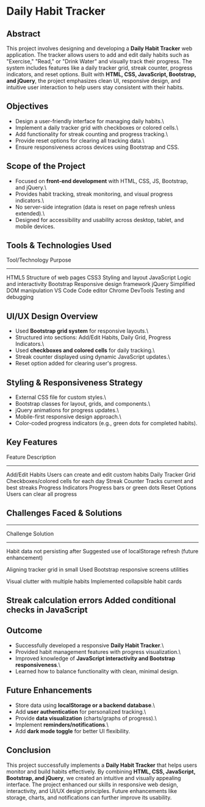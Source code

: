 # Daily Habit Tracker

## Abstract

This project involves designing and developing a **Daily Habit Tracker**
web application. The tracker allows users to add and edit daily habits
such as "Exercise," "Read," or "Drink Water" and visually track their
progress. The system includes features like a daily tracker grid, streak
counter, progress indicators, and reset options. Built with **HTML, CSS,
JavaScript, Bootstrap, and jQuery**, the project emphasizes clean UI,
responsive design, and intuitive user interaction to help users stay
consistent with their habits.

## Objectives

-   Design a user-friendly interface for managing daily habits.\
-   Implement a daily tracker grid with checkboxes or colored cells.\
-   Add functionality for streak counting and progress tracking.\
-   Provide reset options for clearing all tracking data.\
-   Ensure responsiveness across devices using Bootstrap and CSS.

## Scope of the Project

-   Focused on **front-end development** with HTML, CSS, JS, Bootstrap,
    and jQuery.\
-   Provides habit tracking, streak monitoring, and visual progress
    indicators.\
-   No server-side integration (data is reset on page refresh unless
    extended).\
-   Designed for accessibility and usability across desktop, tablet, and
    mobile devices.

## Tools & Technologies Used

  Tool/Technology   Purpose
  ----------------- -----------------------------
  HTML5             Structure of web pages
  CSS3              Styling and layout
  JavaScript        Logic and interactivity
  Bootstrap         Responsive design framework
  jQuery            Simplified DOM manipulation
  VS Code           Code editor
  Chrome DevTools   Testing and debugging

## UI/UX Design Overview

-   Used **Bootstrap grid system** for responsive layouts.\
-   Structured into sections: Add/Edit Habits, Daily Grid, Progress
    Indicators.\
-   Used **checkboxes and colored cells** for daily tracking.\
-   Streak counter displayed using dynamic JavaScript updates.\
-   Reset option added for clearing user's progress.

## Styling & Responsiveness Strategy

-   External CSS file for custom styles.\
-   Bootstrap classes for layout, grids, and components.\
-   jQuery animations for progress updates.\
-   Mobile-first responsive design approach.\
-   Color-coded progress indicators (e.g., green dots for completed
    habits).

## Key Features

  Feature               Description
  --------------------- -----------------------------------------
  Add/Edit Habits       Users can create and edit custom habits
  Daily Tracker Grid    Checkboxes/colored cells for each day
  Streak Counter        Tracks current and best streaks
  Progress Indicators   Progress bars or green dots
  Reset Options         Users can clear all progress

## Challenges Faced & Solutions

  -----------------------------------------------------------------------
  Challenge                             Solution
  ------------------------------------- ---------------------------------
  Habit data not persisting after       Suggested use of localStorage
  refresh                               (future enhancement)

  Aligning tracker grid in small        Used Bootstrap responsive
  screens                               utilities

  Visual clutter with multiple habits   Implemented collapsible habit
                                        cards

  Streak calculation errors             Added conditional checks in
                                        JavaScript
  -----------------------------------------------------------------------

## Outcome

-   Successfully developed a responsive **Daily Habit Tracker**.\
-   Provided habit management features with progress visualization.\
-   Improved knowledge of **JavaScript interactivity and Bootstrap
    responsiveness**.\
-   Learned how to balance functionality with clean, minimal design.

## Future Enhancements

-   Store data using **localStorage or a backend database**.\
-   Add **user authentication** for personalized tracking.\
-   Provide **data visualization** (charts/graphs of progress).\
-   Implement **reminders/notifications**.\
-   Add **dark mode toggle** for better UI flexibility.

## Conclusion

This project successfully implements a **Daily Habit Tracker** that
helps users monitor and build habits effectively. By combining **HTML,
CSS, JavaScript, Bootstrap, and jQuery**, we created an intuitive and
visually appealing interface. The project enhanced our skills in
responsive web design, interactivity, and UI/UX design principles.
Future enhancements like storage, charts, and notifications can further
improve its usability.
